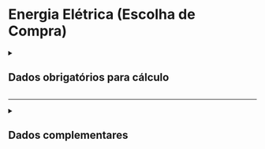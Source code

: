 # Energia Elétrica (Escolha de Compra)

<details>
  <summary><strong><h2>Dados obrigatórios para cálculo</strong></summary>

Campos no Supabase|Valores GHG|
|---|---|
`categoria_de_emissoes`|_ENERGIA ELETRICA (ESCOLHA DE COMPRA)_|
`date`|Data da referência (yyyy-mm-dd hh:mm:ss)|
`consumo_anual`|Eletricidade comprada anual (MWh)|
`consumo_mensal`|Eletricidade comprada / mês referente a date (MWh)|
[id_fonte_geracao_energia](https://github.com/ZNIT-Tech/documentation/blob/main/Fonte%20de%20Geracao%20de%20Energia.md)|Fonte de Geração de Energia|
[id_combustivel_termoeletrico](https://github.com/ZNIT-Tech/documentation/blob/main/Combustiveis%20Termoeletricos.md)|Combustível (caso fonte seja termoelétrica)|
`fator_co2`|Fator de CO2 fornecido pelo gerador (tCO2 / MWh)|
`fator_ch4`|Fator de CH4 fornecido pelo gerador (tCH4 / MWh)|
`fator_n2o`|Fator de N2O fornecido pelo gerador (tN2O / MWh)|
`fator_co2_bio`|Fator de CO2 biogênico|
`eficiencia_recuperacao`|Eficiência da planta geradora (decimal)|
`fator_personalizado`|Utilizar fator provido|

<sub><em>Obs.: Inserir apenas consumo mensal ou consumo anual. Eficiência padrão: 1.0 = 100%</em></sub>

</details>

---

<details>
  <summary><h2><strong>Dados complementares</strong></summary>

|Campo no Supabase|Valor|
|---|---|
|`cnpj_fornecedor`|CNPJ Fornecedor|
|`nome_fornecedor`|Nome Fornecedor|
`numero_do_documento`|Chave da NFe|
`natureza_da_operao`|Natureza da operação|
`cdigo_do_produto`|Codigo produto|
`ncm`|NCM|
`un`|Unidade de medida|
`quant`|Quantidade|
`peso_nf`|Peso|
`endereco_do_experdidor`|Endereço do remetente|
`endereco_do_destinatrio`|Endereço do destinatário|


</details>
